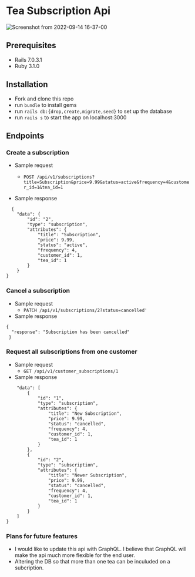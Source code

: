 # Tea Subscription Api

![Screenshot from 2022-09-14 16-37-00](https://user-images.githubusercontent.com/96191917/190495767-e1a32a2d-be8e-4d1e-ab14-67ef520419ce.png)


## Prerequisites
- Rails 7.0.3.1
- Ruby 3.1.0

## Installation
- Fork and clone this repo
- run `bundle` to install gems
- run `rails db:{drop,create,migrate,seed}` to set up the database
- run `rails s` to start the app on localhost:3000

## Endpoints
### Create a subscription
- Sample request
  - `POST /api/v1/subscriptions?title=Subscription&price=9.99&status=active&frequency=4&customer_id=1&tea_id=1`

- Sample response
```
  {
    "data": {
        "id": "2",
        "type": "subscription",
        "attributes": {
            "title": "Subscription",
            "price": 9.99,
            "status": "active",
            "frequency": 4,
            "customer_id": 1,
            "tea_id": 1
        }
    }
}
```

### Cancel a subscription
- Sample request
  - `PATCH /api/v1/subscriptions/2?status=cancelled'`
- Sample response
```
{
  "response": "Subscription has been cancelled"
 }
```
### Request all subscriptions from one customer
- Sample request
  - `GET /api/v1/customer_subscriptions/1`
- Sample response
```
    "data": [
        {
            "id": "1",
            "type": "subscription",
            "attributes": {
                "title": "New Subscription",
                "price": 9.99,
                "status": "cancelled",
                "frequency": 4,
                "customer_id": 1,
                "tea_id": 1
            }
        },
        {
            "id": "2",
            "type": "subscription",
            "attributes": {
                "title": "Newer Subscription",
                "price": 9.99,
                "status": "cancelled",
                "frequency": 4,
                "customer_id": 1,
                "tea_id": 1
            }
        }
    ]
}
```
### Plans for future features
- I would like to update this api with GraphQL. I believe that GraphQL will make the api much more flexible for the end user.
- Altering the DB so that more than one tea can be inculuded on a subcription. 
